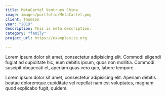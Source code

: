 ```yaml
---
title: MetaCartel Ventrues China
image: images/portfolio/MetaCartel.png
client: Thomson
year: "2019"
description: This is meta description.
category: "family"
project_url: https://examplesite.org

---
```

Lorem ipsum dolor sit amet, consectetur adipisicing elit. Commodi eligendi fugiat ad cupiditate hic, eum debitis ipsum, quos non mollitia. Commodi suscipit obcaecati et, aperiam quas vero quo, labore tempore.

Lorem ipsum dolor sit amet, consectetur adipisicing elit. Aperiam debitis beatae doloremque cupiditate vel repellat nam est voluptates, magnam quod explicabo fugit, quidem.